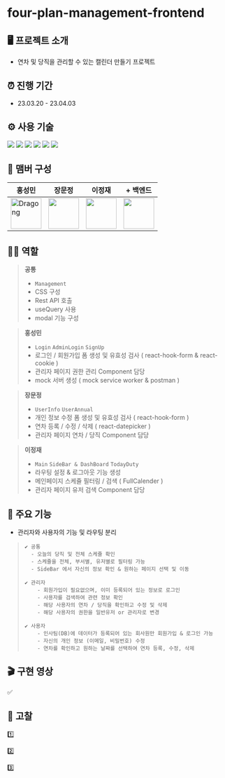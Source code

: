 # four-plan-management-frontend

## 🖥️ 프로젝트 소개
- 연차 및 당직을 관리할 수 있는 캘린더 만들기 프로젝트

## ⏰ 진행 기간
- 23.03.20 - 23.04.03

## ⚙️ 사용 기술
<img src="https://img.shields.io/badge/React-61DAFB?style=flat&logo=React&logoColor=white"/> <img src="https://img.shields.io/badge/ReactQuery-FF4154?style=flat&logo=React-Query&logoColor=white"/> <img src="https://img.shields.io/badge/Javascript-F7DF1E?style=flat&logo=JavaScript&logoColor=white"/> <img src="https://img.shields.io/badge/HTML5-E34F26?style=flat&logo=HTML5&logoColor=white"/> <img src="https://img.shields.io/badge/CSS3-1572B6?style=flat&logo=CSS3&logoColor=white"/> <img src="https://img.shields.io/badge/styled components-DB7093?style=flat&logo=styled-components&logoColor=white"/>  

## 👤 맴버 구성

| 홍성민 | 장문정 | 이정재 | + 백엔드 |
| -----  |  ----- | ------ | ------- |
|<a href="https://github.com/dragong-sm">  <img width="70" height="70" src="https://avatars.githubusercontent.com/u/117700630?v=4" alt="Dragong"></a>  |<a href="https://github.com/gamangee"> <img width="70" height="70" src="https://user-images.githubusercontent.com/98649953/225550633-b6975a18-4b45-44d2-84be-4a7d95beb9ff.png"> </a>  |<a href="https://github.com/j-plum">  <img width="70" src ="https://user-images.githubusercontent.com/98649953/225549031-a4a69541-3845-4569-88ac-c7a5033a76a1.png"> </a> |<a href="https://github.com/minh0518">  <img width="70" src ="https://user-images.githubusercontent.com/117700630/229362021-be4aa445-048d-46fc-b7f5-dd0b27b86824.png"> </a> |<a href="https://github.com/moon-July5/Mini_Project_4">

## ✍🏻 역할

> **공통**
> - ```Management```
> - CSS 구성
> - Rest API 호출
> - useQuery 사용
> - modal 기능 구성

> **홍성민**
> - ```Login``` ```AdminLogin``` ```SignUp```
> - 로그인 / 회원가입 폼 생성 및 유효성 검사 ( react-hook-form & react-cookie )
> - 관리자 페이지 권한 관리 Component 담당
> - mock 서버 생성 ( mock service worker & postman )

> **장문정**
> - ```UserInfo``` ```UserAnnual```
> - 개인 정보 수정 폼 생성 및 유효성 검사 ( react-hook-form )
> - 연차 등록 / 수정 / 삭제 ( react-datepicker )
> - 관리자 페이지 연차 / 당직 Component 담당

> **이정재**
> - ```Main``` ```SideBar & DashBoard``` ```TodayDuty```
> - 라우팅 설정 & 로그아웃 기능 생성
> - 메인페이지 스케쥴 필터링 / 검색 ( FullCalender )
> - 관리자 페이지 유저 검색 Component 담당

## 📌 주요 기능

- 관리자와 사용자의 기능 및 라우팅 분리

>     ✔️ 공통
>       - 오늘의 당직 및 전체 스케쥴 확인
>       - 스케쥴을 전체, 부서별, 유저별로 필터링 가능
>       - SideBar 에서 자신의 정보 확인 & 원하는 페이지 선택 및 이동
>
>     ✔️ 관리자
>         - 회원가입이 필요없으며, 이미 등록되어 있는 정보로 로그인
>         - 사용자를 검색하여 관련 정보 확인
>         - 해당 사용자의 연차 / 당직을 확인하고 수정 및 삭제
>         - 해당 사용자의 권한을 일반유저 or 관리자로 변경
>
>     ✔️ 사용자
>         - 인사팀(DB)에 데이터가 등록되어 있는 회사원만 회원가입 & 로그인 가능
>         - 자신의 개인 정보 (이메일, 비밀번호) 수정
>         - 연차를 확인하고 원하는 날짜를 선택하여 연차 등록, 수정, 삭제



## 🎬 구현 영상

✅

## 🤔 고찰
1️⃣

2️⃣ 

3️⃣ 
